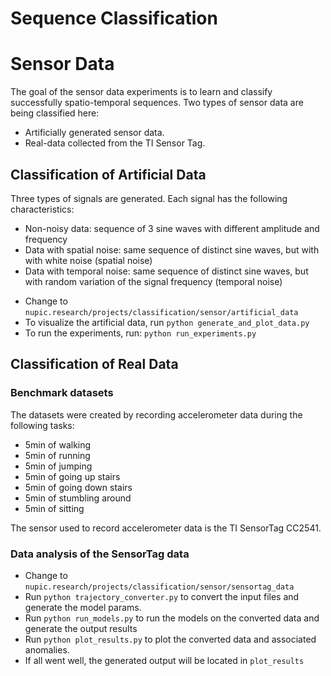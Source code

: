 Sequence Classification
=======================

# Sensor Data

The goal of the sensor data experiments is to learn and classify successfully
 spatio-temporal sequences. Two types of sensor data are being classified here:
* Artificially generated sensor data.
* Real-data collected from the TI Sensor Tag.

## Classification of Artificial Data

Three types of signals are generated. Each signal has the following 
characteristics:
- Non-noisy data: sequence of 3 sine waves with different amplitude and frequency
- Data with spatial noise: same sequence of distinct sine waves, but with with white noise (spatial noise)
- Data with temporal noise: same sequence of distinct sine waves, but with 
random variation of the signal frequency (temporal noise)

* Change to `nupic.research/projects/classification/sensor/artificial_data`
* To visualize the artificial data, run `python generate_and_plot_data.py`
* To run the experiments, run: `python run_experiments.py`

## Classification of Real Data

### Benchmark datasets
The datasets were created by recording accelerometer data during the following tasks:
* 5min of walking
* 5min of running
* 5min of jumping
* 5min of going up stairs
* 5min of going down stairs
* 5min of stumbling around
* 5min of sitting

The sensor used to record accelerometer data is the TI SensorTag CC2541. 

### Data analysis of the SensorTag data
* Change to `nupic.research/projects/classification/sensor/sensortag_data`
* Run `python trajectory_converter.py` to convert the input files and generate the model params.
* Run `python run_models.py` to run the models on the converted data and generate the output results
* Run `python plot_results.py` to plot the converted data and associated anomalies.
* If all went well, the generated output will be located in `plot_results` 

